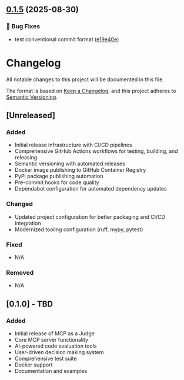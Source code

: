 ## [0.1.5](https://github.com/hepivax/mcp-as-a-judge/compare/v0.1.4...v0.1.5) (2025-08-30)

### 🐛 Bug Fixes

* test conventional commit format ([e19e40e](https://github.com/hepivax/mcp-as-a-judge/commit/e19e40ede5b848f939a41391d06b54fcdeb680b1))

# Changelog

All notable changes to this project will be documented in this file.

The format is based on [Keep a Changelog](https://keepachangelog.com/en/1.0.0/),
and this project adheres to [Semantic Versioning](https://semver.org/spec/v2.0.0.html).

## [Unreleased]

### Added

- Initial release infrastructure with CI/CD pipelines
- Comprehensive GitHub Actions workflows for testing, building, and releasing
- Semantic versioning with automated releases
- Docker image publishing to GitHub Container Registry
- PyPI package publishing automation
- Pre-commit hooks for code quality
- Dependabot configuration for automated dependency updates

### Changed

- Updated project configuration for better packaging and CI/CD integration
- Modernized tooling configuration (ruff, mypy, pytest)

### Fixed

- N/A

### Removed

- N/A

## [0.1.0] - TBD

### Added

- Initial release of MCP as a Judge
- Core MCP server functionality
- AI-powered code evaluation tools
- User-driven decision making system
- Comprehensive test suite
- Docker support
- Documentation and examples
